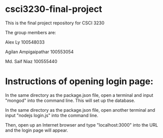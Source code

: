 # csci3230-final-project
This is the final project repository for CSCI 3230

The group members are:

Alex Ly   100548033

Agilan Ampigaipathar   100553054

Md. Saif Niaz 100555440

# Instructions of opening login page:
In the same directory as the package.json file, open a terminal and input "mongod" into the command line. This will set up the database.

In the same directory as the package.json file, open another terminal and input "nodejs login.js" into the command line.

Then, open up an Internet browser and type "localhost:3000" into the URL and the login page will appear.

